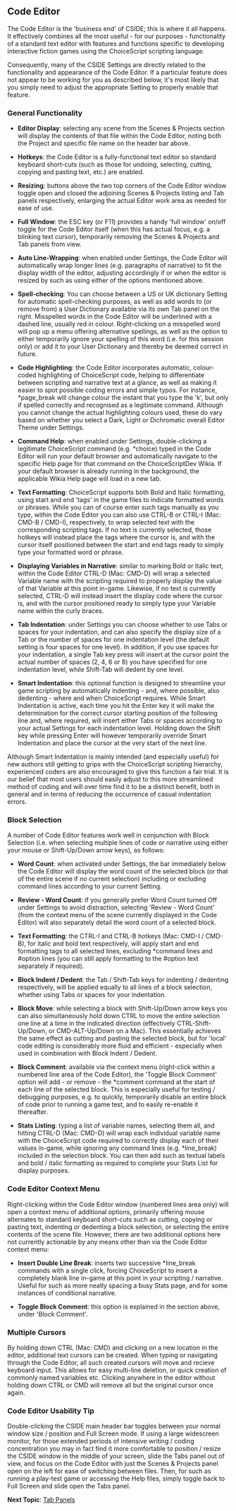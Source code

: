 ## Code Editor

The Code Editor is the 'business end' of CSIDE; this is where it all happens. It effectively combines all the most useful - for our purposes - functionality of a standard text editor with features and functions specific to developing interactive fiction games using the ChoiceScript scripting language.

Consequently, many of the CSIDE Settings are directly related to the functionality and appearance of the Code Editor. If a particular feature does not appear to be working for you as described below, it's most likely that you simply need to adjust the appropriate Setting to properly enable that feature.


### General Functionality

- **Editor Display**: selecting any scene from the Scenes & Projects section will display the contents of that file within the Code Editor, noting both the Project and specific file name on the header bar above.

- **Hotkeys**: the Code Editor is a fully-functional text editor so standard keyboard short-cuts (such as those for undoing, selecting, cutting, copying and pasting text, etc.) are enabled.

- **Resizing**: buttons above the two top corners of the Code Editor window toggle open and closed the adjoining Scenes & Projects listing and Tab panels respectively, enlarging the actual Editor work area as needed for ease of use.

- **Full Window**: the ESC key (or F11) provides a handy 'full window' on/off toggle for the Code Editor itself (when this has actual focus, e.g. a blinking text cursor), temporarily removing the Scenes & Projects and Tab panels from view.

- **Auto Line-Wrapping**: when enabled under Settings, the Code Editor will automatically wrap longer lines (e.g. paragraphs of narrative) to fit the display width of the editor, adjusting accordingly if or when the editor is resized by such as using either of the options mentioned above.

- **Spell-checking**: You can choose between a US or UK dictionary Setting for automatic spell-checking purposes, as well as add words to (or remove from) a User Dictionary available via its own Tab panel on the right. Misspelled words in the Code Editor will be underlined with a dashed line, usually red in colour. Right-clicking on a misspelled word will pop up a menu offering alternative spellings, as well as the option to either temporarily ignore your spelling of this word (i.e. for this session only) or add it to your User Dictionary and thereby be deemed correct in future.

- **Code Highlighting**: the Code Editor incorporates automatic, colour-coded highlighting of ChoiceScript code, helping to differentiate between scripting and narrative text at a glance, as well as making it easier to spot possible coding errors and simple typos. For instance, *page_break will change colour the instant that you type the 'k', but only if spelled correctly and recognised as a legitimate command. Although you cannot change the actual highlighting colours used, these do vary based on whether you select a Dark, Light or Dichromatic overall Editor Theme under Settings.

- **Command Help**: when enabled under Settings, double-clicking a legitimate ChoiceScript command (e.g. *choice) typed in the Code Editor will run your default browser and automatically navigate to the specific Help page for that command on the ChoiceScriptDev Wikia. If your default browser is already running in the background, the applicable Wikia Help page will load in a new tab.

- **Text Formatting**: ChoiceScript supports both Bold and Italic formatting, using start and end 'tags' in the game files to indicate formatted words or phrases. While you can of course enter such tags manually as you type, within the Code Editor you can also use CTRL-B or CTRL-I (Mac: CMD-B / CMD-I), respectively, to wrap selected text with the corresponding scripting tags. If no text is currently selected, those hotkeys will instead place the tags where the cursor is, and with the cursor itself positioned between the start and end tags ready to simply type your formatted word or phrase.

- **Displaying Variables in Narrative**: similar to marking Bold or Italic text, within the Code Editor CTRL-D (Mac: CMD-D) will wrap a selected Variable name with the scripting required to properly display the value of that Variable at this point in-game. Likewise, if no text is currently selected, CTRL-D will instead insert the display code where the cursor is, and with the cursor positioned ready to simply type your Variable name within the curly braces.

- **Tab Indentation**: under Settings you can choose whether to use Tabs or spaces for your indentation, and can also specify the display size of a Tab or the number of spaces for one indentation level (the default setting is four spaces for one level). In addition, if you use spaces for your indentation, a single Tab key press will insert at the cursor point the actual number of spaces (2, 4, 6 or 8) you have specified for one indentation level, while Shift-Tab will dedent by one level.

- **Smart Indentation**: this optional function is designed to streamline your game scripting by automatically indenting - and, where possible, also dedenting - where and when ChoiceScript requires. While Smart Indentation is active, each time you hit the Enter key it will make the determination for the correct cursor starting position of the following line and, where required, will insert either Tabs or spaces according to your actual Settings for each indentation level. Holding down the Shift key while pressing Enter will however temporarily override Smart Indentation and place the cursor at the very start of the next line.

Although Smart Indentation is mainly intended (and especially useful) for new authors still getting to grips with the ChoiceScript scripting hierarchy, experienced coders are also encouraged to give this function a fair trial. It is our belief that most users should easily adjust to this more streamlined method of coding and will over time find it to be a distinct benefit, both in general and in terms of reducing the occurrence of casual indentation errors.


### Block Selection

A number of Code Editor features work well in conjunction with Block Selection (i.e. when selecting multiple lines of code or narrative using either your mouse or Shift-Up/Down arrow keys), as follows:

- **Word Count**: when activated under Settings, the bar immediately below the Code Editor will display the word count of the selected block (or that of the entire scene if no current selection) including or excluding command lines according to your current Setting.

- **Review - Word Count**: if you generally prefer Word Count turned Off under Settings to avoid distraction, selecting 'Review - Word Count' (from the context menu of the scene currently displayed in the Code Editor) will also separately detail the word count of a selected block.

- **Text Formatting**: the CTRL-I and CTRL-B hotkeys (Mac: CMD-I / CMD-B), for italic and bold text respectively, will apply start and end formatting tags to all selected lines, excluding *command lines and #option lines (you can still apply formatting to the #option text separately if required).

- **Block Indent / Dedent**: the Tab / Shift-Tab keys for indenting / dedenting respectively, will be applied equally to all lines of a block selection, whether using Tabs or spaces for your indentation.

- **Block Move**: while selecting a block with Shift-Up/Down arrow keys you can also simultaneously hold down CTRL to move the entire selection one line at a time in the indicated direction (effectively CTRL-Shift-Up/Down, or CMD-ALT-Up/Down on a Mac). This essentially achieves the same effect as cutting and pasting the selected block, but for 'local' code editing is considerably more fluid and efficient - especially when used in combination with Block Indent / Dedent.

- **Block Comment**: available via the context menu (right-click within a numbered line area of the Code Editor), the 'Toggle Block Comment' option will add - or remove - the *comment command at the start of each line of the selected block. This is especially useful for testing / debugging purposes, e.g. to quickly, temporarily disable an entire block of code prior to running a game test, and to easily re-enable it thereafter.

- **Stats Listing**: typing a list of variable names, selecting them all, and hitting CTRL-D (Mac: CMD-D) will wrap each individual variable name with the ChoiceScript code required to correctly display each of their values in-game, while ignoring any command lines (e.g. *line_break) included in the selection block. You can then add such as textual labels and bold / italic formatting as required to complete your Stats List for display purposes.


### Code Editor Context Menu

Right-clicking within the Code Editor window (numbered lines area only) will open a context menu of additional options, primarily offering mouse alternates to standard keyboard short-cuts such as cutting, copying or pasting text, indenting or dedenting a block selection, or selecting the entire contents of the scene file. However, there are two additional options here not currently actionable by any means other than via the Code Editor context menu:

- **Insert Double Line Break**: inserts two successive *line_break commands with a single click, forcing ChoiceScript to insert a completely blank line in-game at this point in your scripting / narrative. Useful for such as more neatly spacing a busy Stats page, and for some instances of conditional narrative.

- **Toggle Block Comment**: this option is explained in the section above, under 'Block Comment'.

### Multiple Cursors

By holding down CTRL (Mac: CMD) and clicking on a new location in the editor, additional text cursors can be created. When typing or navigating through the Code Editor, all such created cursors will move and recieve keyboard input.
This allows for easy multi-line deletion, or quick creation of commonly named variables etc. Clicking anywhere in the editor without holding down CTRL or CMD will remove all but the original cursor once again.

### Code Editor Usability Tip

Double-clicking the CSIDE main header bar toggles between your normal window size / position and Full Screen mode. If using a large widescreen monitor, for those extended periods of intensive writing / coding concentration you may in fact find it more comfortable to position / resize the CSIDE window in the middle of your screen, slide the Tabs panel out of view, and focus on the Code Editor with just the Scenes & Projects panel open on the left for ease of switching between files. Then, for such as running a play-test game or accessing the Help files, simply toggle back to Full Screen and slide open the Tabs panel.


**Next Topic**: [Tab Panels](topics/tab-panels.md "Tab Panels")